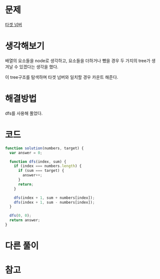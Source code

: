 # 문제

[타겟 넘버](https://school.programmers.co.kr/learn/courses/30/lessons/43165)

# 생각해보기

배열의 요소들을 node로 생각하고, 요소들을 더하거나 뺐을 경우 두 가지의 tree가 생겨날 수 있겠다는 생각을 했다.

이 tree구조를 탐색하며 타겟 넘버와 일치할 경우 카운트 해준다.

# 해결방법

dfs를 사용해 풀었다.

# 코드

```js
function solution(numbers, target) {
  var answer = 0;

  function dfs(index, sum) {
    if (index === numbers.length) {
      if (sum === target) {
        answer++;
      }
      return;
    }

    dfs(index + 1, sum + numbers[index]);
    dfs(index + 1, sum - numbers[index]);
  }

  dfs(0, 0);
  return answer;
}
```

# 다른 풀이

# 참고
